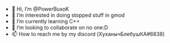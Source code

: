- 👋 Hi, I’m @PowerBuxoK
- 👀 I’m interested in doing stopped stuff in gmod
- 🌱 I’m currently learning C++
- 💞️ I’m looking to collaborate on no one:D
- 📫 How to reach me by my discord (ХуханычБлебушКА#6838)

<!---
PowerBuxoK/PowerBuxoK is a ✨ special ✨ repository because its `README.md` (this file) appears on your GitHub profile.
You can click the Preview link to take a look at your changes.
--->
